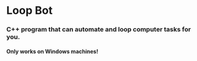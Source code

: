 # Loop Bot
<h3>C++ program that can automate and loop computer tasks for you.</h3>
<h4>Only works on Windows machines!</h4>
